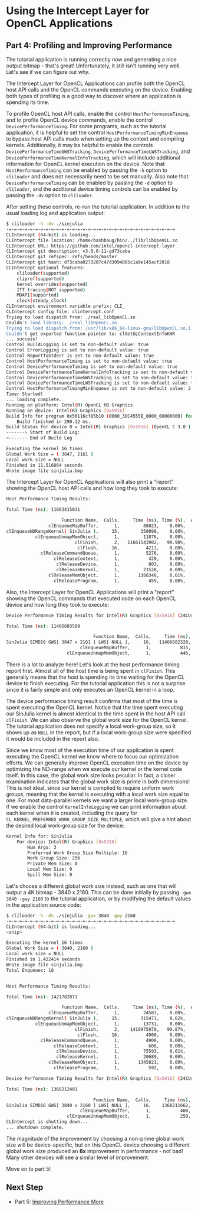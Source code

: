 # Using the Intercept Layer for OpenCL Applications

## Part 4: Profiling and Improving Performance

The tutorial application is running correctly now and generating a nice output bitmap - that's great!
Unfortunately, it still isn't running very well.
Let's see if we can figure out why.

The Intercept Layer for OpenCL Applications can profile both the OpenCL host API calls and the OpenCL commands executing on the device.
Enabling both types of profiling is a good way to discover where an application is spending its time.

To profile OpenCL host API calls, enable the control `HostPerformanceTiming`, and to profile OpenCL device commands, enable the control `DevicePerformanceTiming`.
For some programs, such as the tutorial application, it is helpful to set the control `HostPerformanceTimingMinEnqueue` to bypass host API calls made when setting up the context and compiling kernels.
Additionally, it may be helpful to enable the controls `DevicePerformanceTimeGWSTracking`, `DevicePerformanceTimeLWSTracking`, and `DevicePerformanceTimeKernelInfoTracking`, which will include additional information for OpenCL kernel execution on the device.
Note that `HostPerformanceTiming` can be enabled by passing the `-h` option to `cliloader` and does not necessarily need to be set manually.
Also note that `DevicePerformanceTiming` can be enabled by passing the `-d` option to `cliloader`, and the additional device timing controls can be enabled by passing the `-dv` option to `cliloader`.

After setting these controls, re-run the tutorial application.  In addition to the usual loading log and application output:

```sh
$ cliloader -h -dv ./sinjulia
-=-=-=-=-=-=-=-=-=-=-=-=-=-=-=-=-=-=-=-=-=-=-=-=-=-=-=-=-=-=-=-=
CLIntercept (64-bit) is loading...
CLIntercept file location: /home/bashbaug/bin/../lib/libOpenCL.so
CLIntercept URL: https://github.com/intel/opencl-intercept-layer
CLIntercept git description: v3.0.0-11-gd73caba
CLIntercept git refspec: refs/heads/master
CLIntercept git hash: d73caba0273207c47d3094865c1a9e145acf2018
CLIntercept optional features:
    cliloader(supported)
    cliprof(supported)
    kernel overrides(supported)
    ITT tracing(NOT supported)
    MDAPI(supported)
    clock(steady_clock)
CLIntercept environment variable prefix: CLI_
CLIntercept config file: clintercept.conf
Trying to load dispatch from: ./real_libOpenCL.so
Couldn't load library: ./real_libOpenCL.so
Trying to load dispatch from: /usr/lib/x86_64-linux-gnu/libOpenCL.so.1
Couldn't get exported function pointer to: clGetGLContextInfoKHR
... success!
Control BuildLogging is set to non-default value: true
Control ErrorLogging is set to non-default value: true
Control ReportToStderr is set to non-default value: true
Control HostPerformanceTiming is set to non-default value: true
Control DevicePerformanceTiming is set to non-default value: true
Control DevicePerformanceTimeKernelInfoTracking is set to non-default value: true
Control DevicePerformanceTimeGWSTracking is set to non-default value: true
Control DevicePerformanceTimeLWSTracking is set to non-default value: true
Control HostPerformanceTimingMinEnqueue is set to non-default value: 2
Timer Started!
... loading complete.
Running on platform: Intel(R) OpenCL HD Graphics
Running on device: Intel(R) Graphics [0x5916]
Build Info for program 0x56116cf85b10 (0000_3DC4555B_0000_00000000) for 1 device(s):
    Build finished in 290.12 ms.
Build Status for device 0 = Intel(R) Graphics [0x5916] (OpenCL C 3.0 ): CL_BUILD_SUCCESS
-------> Start of Build Log:
<------- End of Build Log

Executing the kernel 16 times
Global Work Size = ( 3847, 2161 )
Local work size = NULL
Finished in 11.516864 seconds
Wrote image file sinjulia.bmp
```

The Intercept Layer for OpenCL Applications will also print a "report" showing the OpenCL host API calls and how long they took to execute:

```sh
Host Performance Timing Results:

Total Time (ns): 11663415031

                     Function Name,  Calls,     Time (ns), Time (%),  Average (ns),      Min (ns),      Max (ns)
                clEnqueueMapBuffer,      1,         88023,    0.00%,         88023,         88023,         88023
clEnqueueNDRangeKernel( SinJulia ),     15,        350098,    0.00%,         23339,         21470,         45724
           clEnqueueUnmapMemObject,      1,         11876,    0.00%,         11876,         11876,         11876
                          clFinish,      2,   11661543982,   99.98%,    5830771991,          2640,   11661541342
                           clFlush,     16,          4211,    0.00%,           263,           185,          1258
             clReleaseCommandQueue,      1,          5276,    0.00%,          5276,          5276,          5276
                  clReleaseContext,      1,           429,    0.00%,           429,           429,           429
                   clReleaseDevice,      1,           803,    0.00%,           803,           803,           803
                   clReleaseKernel,      1,         21528,    0.00%,         21528,         21528,         21528
                clReleaseMemObject,      1,       1388346,    0.01%,       1388346,       1388346,       1388346
                  clReleaseProgram,      1,           459,    0.00%,           459,           459,           459
```

Also, the Intercept Layer for OpenCL Applications will print a "report" showing the OpenCL commands that executed code on each OpenCL device and how long they took to execute:

```sh
Device Performance Timing Results for Intel(R) Graphics [0x5916] (24CUs, 1100MHz):

Total Time (ns): 11466683589

                                 Function Name,  Calls,     Time (ns), Time (%),  Average (ns),      Min (ns),      Max (ns)
SinJulia SIMD16 GWS[ 3847 x 2161 ] LWS[ NULL ],     16,   11466682328,  100.00%,     716667645,     714626750,     738733333
                            clEnqueueMapBuffer,      1,           815,    0.00%,           815,           815,           815
                       clEnqueueUnmapMemObject,      1,           446,    0.00%,           446,           446,           446
```

There is a lot to analyze here!
Let's look at the host performance timing report first.
Almost all of the host time is being spent in `clFinish`.
This generally means that the host is spending its time waiting for the OpenCL device to finish executing.
For the tutorial application this is not a surprise since it is fairly simple and only executes an OpenCL kernel in a loop.

The device performance timing result confirms that most of the time is spent executing the OpenCL kernel.
Notice that the time spent executing our SinJulia kernel is almost identical to the time spent in the host API call `clFinish`.
We can also observe the global work size for the OpenCL kernel.
The tutorial application does not specify a local work-group size, so it shows up as `NULL` in the report, but if a local work-group size were specified it would be included in the report also.

Since we know most of the execution time of our application is spent executing the OpenCL kernel we know where to focus our optimization efforts.
We can generally improve OpenCL execution time on the device by optimizing the ND-range when we execute our kernel or the kernel code itself.
In this case, the global work size looks peculiar.
In fact, a closer examination indicates that the global work size is prime in both dimensions!
This is not ideal, since our kernel is compiled to require uniform work groups, meaning that the kernel is executing with a local work size equal to one.
For most data-parallel kernels we want a larger local work-group size.
If we enable the control `KernelInfoLogging` we can print information about each kernel when it is created, including the query for `CL_KERNEL_PREFERRED_WORK_GROUP_SIZE_MULTIPLE`, which will give a hint about the desired local work-group size for the device:

```sh
Kernel Info for: SinJulia
    For device: Intel(R) Graphics [0x5916]
        Num Args: 3
        Preferred Work Group Size Multiple: 16
        Work Group Size: 256
        Private Mem Size: 0
        Local Mem Size: 0
        Spill Mem Size: 0
```

Let's choose a different global work size instead, such as one that will output a 4K bitmap - 3840 x 2160.
This can be done initially by passing `-gwx 3840 -gwy 2160` to the tutorial application, or by modifying the default values in the application source code:

```sh
$ cliloader -h -dv ./sinjulia -gwx 3840 -gwy 2160
-=-=-=-=-=-=-=-=-=-=-=-=-=-=-=-=-=-=-=-=-=-=-=-=-=-=-=-=-=-=-=-=
CLIntercept (64-bit) is loading...
<snip>

Executing the kernel 16 times
Global Work Size = ( 3840, 2160 )
Local work size = NULL
Finished in 1.422414 seconds
Wrote image file sinjulia.bmp
Total Enqueues: 18


Host Performance Timing Results:

Total Time (ns): 1421782871

                     Function Name,  Calls,     Time (ns), Time (%),  Average (ns),      Min (ns),      Max (ns)
                clEnqueueMapBuffer,      1,         24587,    0.00%,         24587,         24587,         24587
clEnqueueNDRangeKernel( SinJulia ),     15,        315471,    0.02%,         21031,         17276,         42736
           clEnqueueUnmapMemObject,      1,         13731,    0.00%,         13731,         13731,         13731
                          clFinish,      2,    1419975979,   99.87%,     709987989,          3286,    1419972693
                           clFlush,     16,          4900,    0.00%,           306,           196,          1173
             clReleaseCommandQueue,      1,          4900,    0.00%,          4900,          4900,          4900
                  clReleaseContext,      1,           608,    0.00%,           608,           608,           608
                   clReleaseDevice,      1,         75593,    0.01%,         75593,         75593,         75593
                   clReleaseKernel,      1,         20689,    0.00%,         20689,         20689,         20689
                clReleaseMemObject,      1,       1345821,    0.09%,       1345821,       1345821,       1345821
                  clReleaseProgram,      1,           592,    0.00%,           592,           592,           592

Device Performance Timing Results for Intel(R) Graphics [0x5916] (24CUs, 1100MHz):

Total Time (ns): 1368212401

                                 Function Name,  Calls,     Time (ns), Time (%),  Average (ns),      Min (ns),      Max (ns)
SinJulia SIMD16 GWS[ 3840 x 2160 ] LWS[ NULL ],     16,    1368211662,  100.00%,      85513228,      85312000,      86285416
                            clEnqueueMapBuffer,      1,           480,    0.00%,           480,           480,           480
                       clEnqueueUnmapMemObject,      1,           259,    0.00%,           259,           259,           259
CLIntercept is shutting down...
... shutdown complete.

```

The magnitude of the improvement by choosing a non-prime global work size will be device-specific, but on this OpenCL device choosing a different global work size produced an **8x** improvement in performance - not bad!
Many other devices will see a similar level of improvement.

Move on to part 5!

## Next Step

* Part 5: [Improving Performance More](part5.md)

